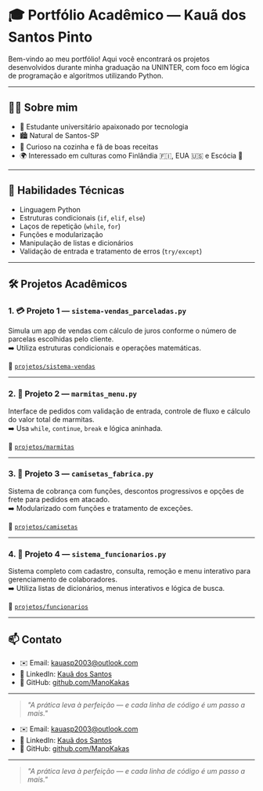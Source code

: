 # 🎓 Portfólio Acadêmico — Kauã dos Santos Pinto

Bem-vindo ao meu portfólio! Aqui você encontrará os projetos desenvolvidos durante minha graduação na UNINTER, com foco em lógica de programação e algoritmos utilizando Python.

---

## 👨‍💻 Sobre mim

- 🧠 Estudante universitário apaixonado por tecnologia  
- 🏙️ Natural de Santos-SP  
- 🍳 Curioso na cozinha e fã de boas receitas  
- 🌍 Interessado em culturas como Finlândia 🇫🇮, EUA 🇺🇸 e Escócia 🏴  

---

## 🧠 Habilidades Técnicas

- Linguagem Python  
- Estruturas condicionais (`if`, `elif`, `else`)  
- Laços de repetição (`while`, `for`)  
- Funções e modularização  
- Manipulação de listas e dicionários  
- Validação de entrada e tratamento de erros (`try/except`)  

---

## 🛠️ Projetos Acadêmicos

### 1. 💳 Projeto 1 — `sistema-vendas_parceladas.py`  
Simula um app de vendas com cálculo de juros conforme o número de parcelas escolhidas pelo cliente.  
➡️ Utiliza estruturas condicionais e operações matemáticas.

📁 [`projetos/sistema-vendas`](projetos/sistema-vendas)

---

### 2. 🍱 Projeto 2 — `marmitas_menu.py`  
Interface de pedidos com validação de entrada, controle de fluxo e cálculo do valor total de marmitas.  
➡️ Usa `while`, `continue`, `break` e lógica aninhada.

📁 [`projetos/marmitas`](projetos/marmitas)

---

### 3. 👕 Projeto 3 — `camisetas_fabrica.py`  
Sistema de cobrança com funções, descontos progressivos e opções de frete para pedidos em atacado.  
➡️ Modularizado com funções e tratamento de exceções.

📁 [`projetos/camisetas`](projetos/camisetas)

---

### 4. 🧾 Projeto 4 — `sistema_funcionarios.py`  
Sistema completo com cadastro, consulta, remoção e menu interativo para gerenciamento de colaboradores.  
➡️ Utiliza listas de dicionários, menus interativos e lógica de busca.

📁 [`projetos/funcionarios`](projetos/funcionarios)

---

## 📫 Contato

- ✉️ Email: kauasp2003@outlook.com  
- 🔗 LinkedIn: [Kauã dos Santos](https://www.linkedin.com/in/kauã-dos-santos-82a770265)  
- 🐙 GitHub: [github.com/ManoKakas](https://github.com/ManoKakas)

---

> _"A prática leva à perfeição — e cada linha de código é um passo a mais."_


- ✉️ Email: kauasp2003@outlook.com  
- 🔗 LinkedIn: [Kauã dos Santos](https://www.linkedin.com/in/kauã-dos-santos-82a770265)  
- 🐙 GitHub: [github.com/ManoKakas](https://github.com/ManoKakas)

---

> _"A prática leva à perfeição — e cada linha de código é um passo a mais."_
